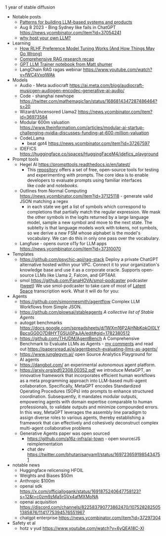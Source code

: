 
1 year of stable diffusion

- Notable posts
	- [Patterns for building LLM-based systems and products](https://eugeneyan.com/writing/llm-patterns/)
	- Aug 8 2023 - Bing Sydney like fails in ChatGPT https://news.ycombinator.com/item?id=37054241
	- [why host your own LLM?](https://news.ycombinator.com/item?id=37133504)
- Learning
	- [How RLHF Preference Model Tuning Works (And How Things May Go Wrong)](https://www.assemblyai.com/blog/how-rlhf-preference-model-tuning-works-and-how-things-may-go-wrong/)
	- [Comprehensive RAG research recap](https://acl2023-retrieval-lm.github.io/) 
	- [GPT LLM Trainer notebook from Matt shumer](https://twitter.com/mattshumer_/status/1689323331395231754)
	- LangChain RAG ragas webinar https://www.youtube.com/watch?v=fWC4VxolWAk
- Models
	- Audio - Meta audiocraft https://ai.meta.com/blog/audiocraft-musicgen-audiogen-encodec-generative-ai-audio/
	- Code - shanghai newhope https://twitter.com/mathemagic1an/status/1686814347287486464?s=20
	- Wizard/Uncensored Llama2 https://news.ycombinator.com/item?id=36973584
	- Modular 600m valuation https://www.theinformation.com/articles/modular-ai-startup-challenging-nvidia-discusses-funding-at-600-million-valuation
	- CodeLLama
		- beat gpt4 https://news.ycombinator.com/item?id=37267597
	- IDEFICS https://huggingface.co/spaces/HuggingFaceM4/idefics_playground
- Prompt tools 
	- Hegel AI https://prompttools.readthedocs.io/en/latest/
		- This [repository](https://github.com/hegelai/prompttools) offers a set of free, open-source tools for testing and experimenting with prompts. The core idea is to enable developers to evaluate prompts using familiar interfaces like _code_ and _notebooks_.
	- Outlines from Normal Computing https://news.ycombinator.com/item?id=37125118 - generate valid JSON matching a regex
		- in each state we get a list of symbols which correspond to completions that partially match the regular expression. We mask the other symbols in the logits returned by a large language model, sample a new symbol and move to the next state. The subtelty is that language models work with tokens, not symbols, so we derive a new FSM whose alphabet is the model's vocabulary. We can do this in only one pass over the vocabulary.
	- Langfuse - opens ource o11y for LLM apps https://news.ycombinator.com/item?id=37310070
- Templates
	- https://github.com/psychic-api/rag-stack Deploy a private ChatGPT alternative hosted within your VPC. Connect it to your organization's knowledge base and use it as a corporate oracle. Supports open-source LLMs like Llama 2, Falcon, and GPT4All.
	- smol https://github.com/FanaHOVA/smol-podcaster podcaster ([tweet](https://twitter.com/FanaHOVA/status/1689352217499930624)) We use smol-podcaster to take care of most of [Latent Space](https://latent.space/) transcription work. What it will do for you:
- Agents
	- https://github.com/simonmesmith/agentflow Complex LLM Workflows from Simple JSON.
	- https://github.com/plowsai/stableagents  _A collective list of Stable Agents_
	- autogpt benchmarks https://docs.google.com/spreadsheets/d/1WXm16P2AHNbKpkOI0LYBpcsGG0O7D8HYTG5Uj0PaJjA/edit#gid=1782380512
	- https://github.com/THUDM/AgentBench A Comprehensive Benchmark to Evaluate LLMs as Agents - [my comments](https://twitter.com/swyx/status/1689350837733306371) and read out https://papersread.ai/e/agentbench-evaluating-llms-as-agents/
	- https://www.junglegym.ai/ open Source Analytics Playground for AI agents
	- https://dangbot.com/ an experimental autonomous agent platform.
	- https://arxiv.org/pdf/2308.00352.pdf we introduce MetaGPT, an innovative framework that incorporates efficient human workflows as a meta programming approach into LLM-based multi-agent collaboration. Specifically, MetaGPT encodes Standardized Operating Procedures (SOPs) into prompts to enhance structured coordination. Subsequently, it mandates modular outputs, empowering agents with domain expertise comparable to human professionals, to validate outputs and minimize compounded errors. In this way, MetaGPT leverages the assembly line paradigm to assign diverse roles to various agents, thereby establishing a framework that can effectively and cohesively deconstruct complex multi-agent collaborative problems
	- Generative Agents paper was open sourced
		- https://github.com/a16z-infra/ai-town - open source/JS reimplementation
		- chat dev https://twitter.com/bhutanisanyam1/status/1697236591985434751
- notable news
	- Huggingface relicensing HFOIL
	- Weights and Biases $50m
	- Anthropic $100m
	- openai sdk https://x.com/officiallogank/status/1691875240647758123?s=12&t=c0zm9zMa5rGVx4afMXMoNA
	- openai acquisition https://discord.com/channels/822583790773862470/1075282825051385876/1141775394576551967
	- chatgpt enterprise https://news.ycombinator.com/item?id=37297304
- Safety et al
	- hotz v yud https://www.youtube.com/watch?v=6yQEA18C-XI